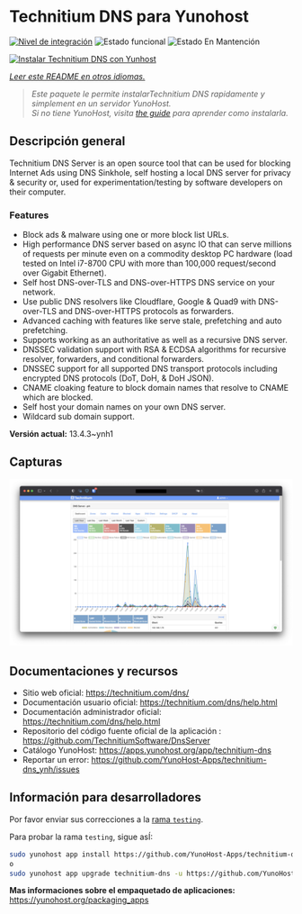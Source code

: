 <!--
Este archivo README esta generado automaticamente<https://github.com/YunoHost/apps/tree/master/tools/readme_generator>
No se debe editar a mano.
-->

# Technitium DNS para Yunohost

[![Nivel de integración](https://apps.yunohost.org/badge/integration/technitium-dns)](https://ci-apps.yunohost.org/ci/apps/technitium-dns/)
![Estado funcional](https://apps.yunohost.org/badge/state/technitium-dns)
![Estado En Mantención](https://apps.yunohost.org/badge/maintained/technitium-dns)

[![Instalar Technitium DNS con Yunhost](https://install-app.yunohost.org/install-with-yunohost.svg)](https://install-app.yunohost.org/?app=technitium-dns)

*[Leer este README en otros idiomas.](./ALL_README.md)*

> *Este paquete le permite instalarTechnitium DNS rapidamente y simplement en un servidor YunoHost.*  
> *Si no tiene YunoHost, visita [the guide](https://yunohost.org/install) para aprender como instalarla.*

## Descripción general

Technitium DNS Server is an open source tool that can be used for blocking Internet Ads using DNS Sinkhole, self hosting a local DNS server for privacy & security or, used for experimentation/testing by software developers on their computer.

### Features

- Block ads & malware using one or more block list URLs.
- High performance DNS server based on async IO that can serve millions of requests per minute even on a commodity desktop PC hardware (load tested on Intel i7-8700 CPU with more than 100,000 request/second over Gigabit Ethernet).
- Self host DNS-over-TLS and DNS-over-HTTPS DNS service on your network.
- Use public DNS resolvers like Cloudflare, Google & Quad9 with DNS-over-TLS and DNS-over-HTTPS protocols as forwarders.
- Advanced caching with features like serve stale, prefetching and auto prefetching.
- Supports working as an authoritative as well as a recursive DNS server.
- DNSSEC validation support with RSA & ECDSA algorithms for recursive resolver, forwarders, and conditional forwarders.
- DNSSEC support for all supported DNS transport protocols including encrypted DNS protocols (DoT, DoH, & DoH JSON).
- CNAME cloaking feature to block domain names that resolve to CNAME which are blocked.
- Self host your domain names on your own DNS server.
- Wildcard sub domain support.


**Versión actual:** 13.4.3~ynh1

## Capturas

![Captura de Technitium DNS](./doc/screenshots/screenshot.png)

## Documentaciones y recursos

- Sitio web oficial: <https://technitium.com/dns/>
- Documentación usuario oficial: <https://technitium.com/dns/help.html>
- Documentación administrador oficial: <https://technitium.com/dns/help.html>
- Repositorio del código fuente oficial de la aplicación : <https://github.com/TechnitiumSoftware/DnsServer>
- Catálogo YunoHost: <https://apps.yunohost.org/app/technitium-dns>
- Reportar un error: <https://github.com/YunoHost-Apps/technitium-dns_ynh/issues>

## Información para desarrolladores

Por favor enviar sus correcciones a la [rama `testing`](https://github.com/YunoHost-Apps/technitium-dns_ynh/tree/testing).

Para probar la rama `testing`, sigue asÍ:

```bash
sudo yunohost app install https://github.com/YunoHost-Apps/technitium-dns_ynh/tree/testing --debug
o
sudo yunohost app upgrade technitium-dns -u https://github.com/YunoHost-Apps/technitium-dns_ynh/tree/testing --debug
```

**Mas informaciones sobre el empaquetado de aplicaciones:** <https://yunohost.org/packaging_apps>
